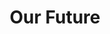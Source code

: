 ---
pid: LLP316
title: Our Future
location_transcription: Near Logan Sq Children's Fountain
zipcode: '19010'
outside_phl: 'Bryn Mawr PA '
neighborhood: Brwn Mawr
age: '45'
age_range: 40-49
instagram: 
image_file_name: LLP_316.jpg
proposal_transcription: A monument that creates a space where people enter and sit
  + talk without being able to see one another. Their conversations would be recorded
  + then played back in a separate space. The conversation would always be the same
  //what I want the world to be --my vision for a better world.// It is a monument
  to the present + future, to possibilities imaged + thoughts on how to make them
  happen.
topic: Unity,Uplifting
topic_summary: 0, 0
type: Audio,Space,Speech,Song Sound
keywords_other: future, hope, conversations
credit: Ali Martinez
image_labels: 
twitter: 
facebook: 
permalink: "/monuments/llp316/"
layout: item-page
---
